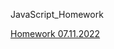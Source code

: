 JavaScript_Homework

[Homework 07.11.2022](https://madinamehl.github.io/Frontend_JS/Lesson_09/Homework/)